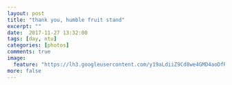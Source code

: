 ```yaml
---
layout: post
title: "thank you, humble fruit stand"
excerpt: ""
date:  2017-11-27 13:32:00
tags: [day, ntu]
categories: [photos]
comments: true
image:
  feature: "https://lh3.googleusercontent.com/y19aLdiiZ9Cd8we4GMD4aoDfRqJXHIrHDzGbsFuMa2xUmKFFLbEe1s5cTCqyTy93FSerWYoLRCQ93flwmMR7vJN5g1oPmlXXOtqMxILnW2hyVtoc25q-pdYc6lMzUaqmIymCiMa36RMwjg1FKRhUfovLo5YGyaUsigxH2moUFFw0QnU-HCffoxqdMjiDlUHYRT1XE2gjA6ZcNS0vPgFcR-m1RTqFFKqLq24hC9mRjkwVcxirOogAQ3baPkIB8gOnEZTS9h2vNlMd2-mjsv6gPsiXF1LBPjStGn9T6J8_mpR_7LYD4EnQ1HsoCV-nTxMB7vZCSWk4zz0HieKKx9dnG_MYBbAu7yJX6kzGKuGKxgd3x45OjcJ0veLAdEAZLpQB7u1wKmLLI2iV7Ps6Q__Ftugico8nTnMs6eSmrCxpH3T0uiWh64heN5foxi1SHWlfLR_WVqG8X5XQAhITbKPvvKVUIUvfsmkPrrGjUJUNriXxYp-znsobXsa8Ki4apo_0hcgocO9FaWlDKMCDuNyYlcYyRv58D51ZL9Vhr3lFcFhvVDX3euRlgj3XOKU5Mto2KucuFpN1gW2_hSRvlyeOG9N9WcOEKR1p_6mbj1RrIpkSSiYz6MSL3iES2faAUjWZmWsP8C3s5oxpVaPzLecI6U7rn-7XClB4dg=w1410-h942-no"
more: false
---
```



